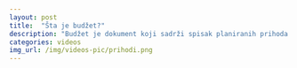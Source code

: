 ```yaml
---
layout: post
title:  "Šta je budžet?"
description: "Budžet je dokument koji sadrži spisak planiranih prihoda i rashoda države za jednu godinu. Plan prihoda nam govori koliko novca i iz kojih izvora država planira da ga prikupi, dok rashodi pokazuju na šta država namerava da potroši prikupljeni novac. Državni budžet priprema Ministarstvo finansija u saradnji sa drugim ministarstvima i korisnicima budžeta, prema tačno"
categories: videos
img_url: /img/videos-pic/prihodi.png
---
```

